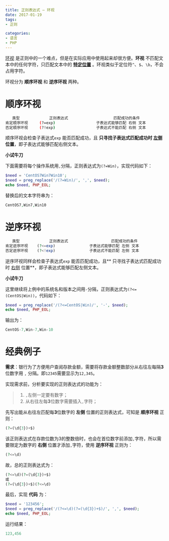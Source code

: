 ```yaml
---
title: 正则表达式 — 环视
date: 2017-01-19
tags:
- 正则

categories:
- 语言
- PHP
---
```


[环视](https://zh.wikipedia.org/wiki/%E6%AD%A3%E5%88%99%E8%A1%A8%E8%BE%BE%E5%BC%8F) 是正则中的一个难点，但是在实际应用中使用起来却很方便。**环视** 不匹配文本中的任何字符，只匹配文本中的 **[特定位置]()** 。环视类似于定位符`^`、`$`、`\b`，不会占用字符。<!--more-->

环视分为 **顺序环视** 和 **逆序环视** 两种。

# 顺序环视

```Bash
   类型	          正则表达式	                   匹配成功的条件
肯定顺序环视	   (?=exp)	                子表达式能够匹配 右侧 文本
否定顺序环视	   (?!exp)	                子表达式不能匹配 右侧 文本
```

顺序环视会检查子表达式`exp` 能否匹配成功，且 **只寻找子表达式匹配成功时 [左侧]() 位置**，即子表达式能够匹配右侧文本。

**小试牛刀**

下面需要将每个操作系统用`,`分隔，正则表达式为`(?=Win)`，实现代码如下：

```PHP
$need = 'CentOS7Win7Win10';
$need = preg_replace('/(?=Win)/', ',', $need);
echo $need, PHP_EOL;
```

替换后的文本字符串为：

```PHP
CentOS7,Win7,Win10
```

# 逆序环视

```PHP
   类型	          正则表达式	                  匹配成功的条件
肯定逆序环视	  (?<=exp)	             子表达式能够匹配 左侧 文本
否定逆序环视	  (?<!exp)	             子表达式不能匹配 左侧 文本
```

逆序环视同样会检查子表达式`exp` 能否匹配成功，且** 只寻找子表达式匹配成功时 [右侧]() 位置**，即子表达式能够匹配左侧文本。

**小试牛刀**

这里继续将上例中的系统名和版本之间用`-`分隔，正则表达式为`(?<=(CentOS|Win))`，代码如下：

```PHP
$need = preg_replace('/(?<=CentOS|Win)/', '-', $need);
echo $need, PHP_EOL;
```

输出为：

```PHP
CentOS-7,Win-7,Win-10
```

# 经典例子

**需求**：银行为了方便用户查阅存款金额，需要将存款金额整数部分从右往左每隔**3**位数字用 `,` 分隔。即`12345`需要显示为`12,345`。

实现需求前，分析要实现的正则表达式的功能为：

>1. `,`左侧一定要有数字；  
>2. 从右往左每**3**位数字需要插入`,`字符；

先写出能从右往左匹配每**3**位数字的 **左侧** 位置的正则表达式，可知是 **顺序环视** 正则：

```PHP
(?=(\d{3})+$)
```

该正则表达式在存款位数为3的整数倍时，也会在首位数字前添加`,`字符，所以需要限定为数字的 **右侧** 位置才添加`,`字符，使用 **逆序环视** 正则为：

```PHP
(?<=\d)
```

故，总的正则表达式为：

```PHP
(?<=\d)(?=(\d{3})+$)
或
(?=(\d{3})+$)(?<=\d)
```

最后，实现 **代码** 为：

```PHP
$need = '123456';
$need = preg_replace('/(?<=\d)(?=(\d{3})+$)/', ',', $need);
echo $need, PHP_EOL;
```

运行结果：

```PHP
123,456
```






